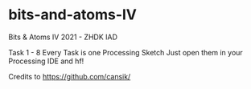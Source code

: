 # bits-and-atoms-IV
 Bits & Atoms IV 2021 - ZHDK IAD

Task 1 - 8
Every Task is one Processing Sketch
Just open them in your Processing IDE and hf!

Credits to https://github.com/cansik/
